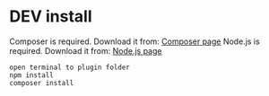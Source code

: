 # DEV install

Composer is required. Download it from: [Composer page](https://getcomposer.org/download/)
Node.js is required. Download it from: [Node.js page](https://nodejs.org/en/download/current)

```
open terminal to plugin folder
npm install
composer install
```
